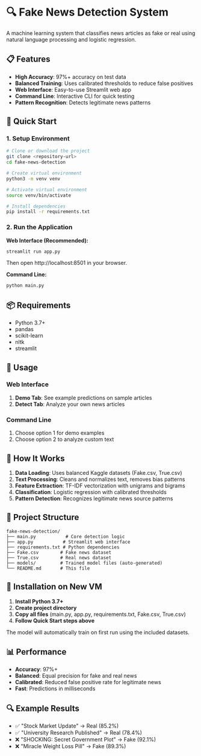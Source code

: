 # 🔍 Fake News Detection System

A machine learning system that classifies news articles as fake or real using natural language processing and logistic regression.

## 📋 Features

- **High Accuracy**: 97%+ accuracy on test data
- **Balanced Training**: Uses calibrated thresholds to reduce false positives
- **Web Interface**: Easy-to-use Streamlit web app
- **Command Line**: Interactive CLI for quick testing
- **Pattern Recognition**: Detects legitimate news patterns

## 🚀 Quick Start

### 1. Setup Environment

```bash
# Clone or download the project
git clone <repository-url>
cd fake-news-detection

# Create virtual environment
python3 -m venv venv

# Activate virtual environment
source venv/bin/activate  

# Install dependencies
pip install -r requirements.txt
```

### 2. Run the Application

**Web Interface (Recommended):**
```bash
streamlit run app.py
```
Then open http://localhost:8501 in your browser.

**Command Line:**
```bash
python main.py
```

## 📦 Requirements

- Python 3.7+
- pandas
- scikit-learn
- nltk
- streamlit

## 🎯 Usage

### Web Interface
1. **Demo Tab**: See example predictions on sample articles
2. **Detect Tab**: Analyze your own news articles

### Command Line
1. Choose option 1 for demo examples
2. Choose option 2 to analyze custom text

## 🧠 How It Works

1. **Data Loading**: Uses balanced Kaggle datasets (Fake.csv, True.csv)
2. **Text Processing**: Cleans and normalizes text, removes bias patterns
3. **Feature Extraction**: TF-IDF vectorization with unigrams and bigrams
4. **Classification**: Logistic regression with calibrated thresholds
5. **Pattern Detection**: Recognizes legitimate news source patterns

## 📁 Project Structure

```
fake-news-detection/
├── main.py           # Core detection logic
├── app.py           # Streamlit web interface
├── requirements.txt # Python dependencies
├── Fake.csv        # Fake news dataset
├── True.csv        # Real news dataset
├── models/         # Trained model files (auto-generated)
└── README.md       # This file
```

## 🔧 Installation on New VM

1. **Install Python 3.7+**
2. **Create project directory**
3. **Copy all files** (main.py, app.py, requirements.txt, Fake.csv, True.csv)
4. **Follow Quick Start steps above**

The model will automatically train on first run using the included datasets.

## 📊 Performance

- **Accuracy**: 97%+
- **Balanced**: Equal precision for fake and real news
- **Calibrated**: Reduced false positive rate for legitimate news
- **Fast**: Predictions in milliseconds

## 🔍 Example Results

- ✅ "Stock Market Update" → Real (85.2%)
- ✅ "University Research Published" → Real (78.4%)
- ❌ "SHOCKING: Secret Government Plot" → Fake (92.1%)
- ❌ "Miracle Weight Loss Pill" → Fake (89.3%)
